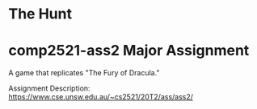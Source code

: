 # The Hunt

# comp2521-ass2 Major Assignment
A game that replicates "The Fury of Dracula."

Assignment Description:
  https://www.cse.unsw.edu.au/~cs2521/20T2/ass/ass2/
